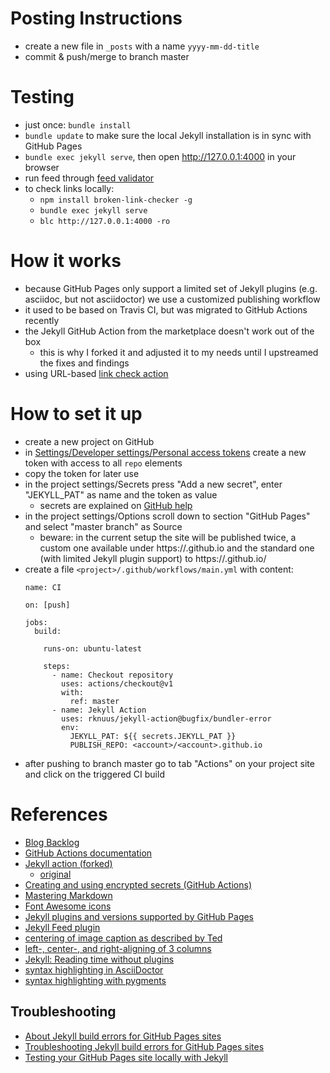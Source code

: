 # Posting Instructions
- create a new file in `_posts` with a name `yyyy-mm-dd-title`
- commit & push/merge to branch master

# Testing
- just once: `bundle install`
- `bundle update` to make sure the local Jekyll installation is in sync with GitHub Pages
- `bundle exec jekyll serve`, then open http://127.0.0.1:4000 in your browser
- run feed through [feed validator](http://www.feedvalidator.org/check.cgi?url=https%3A%2F%2Frknuus.github.io%2Ffeed.xml)
- to check links locally:
  - `npm install broken-link-checker -g`
  - `bundle exec jekyll serve`
  - `blc http://127.0.0.1:4000 -ro`

# How it works
- because GitHub Pages only support a limited set of Jekyll plugins (e.g. asciidoc, but not asciidoctor) we use a customized publishing workflow
- it used to be based on Travis CI, but was migrated to GitHub Actions recently
- the Jekyll GitHub Action from the marketplace doesn't work out of the box
  - this is why I forked it and adjusted it to my needs until I upstreamed the fixes and findings
- using URL-based [link check action](https://github.com/marketplace/actions/broken-link-check)

# How to set it up
- create a new project on GitHub
- in [Settings/Developer settings/Personal access tokens](https://github.com/settings/tokens) create a new token with access to all `repo` elements
- copy the token for later use
- in the project settings/Secrets press "Add a new secret", enter "JEKYLL_PAT" as name and the token as value
  - secrets are explained on [GitHub help](https://help.github.com/en/actions/automating-your-workflow-with-github-actions/creating-and-using-encrypted-secrets)
- in the project settings/Options scroll down to section "GitHub Pages" and select "master branch" as Source
  - beware: in the current setup the site will be published twice, a custom one available under https://<account>.github.io and the standard one (with limited Jekyll plugin support) to https://<account>.github.io/<project>
- create a file `<project>/.github/workflows/main.yml` with content:
  ```
  name: CI

  on: [push]

  jobs:
    build:

      runs-on: ubuntu-latest

      steps:
        - name: Checkout repository
          uses: actions/checkout@v1
          with:
            ref: master
        - name: Jekyll Action
          uses: rknuus/jekyll-action@bugfix/bundler-error
          env:
            JEKYLL_PAT: ${{ secrets.JEKYLL_PAT }}
            PUBLISH_REPO: <account>/<account>.github.io
    ```
- after pushing to branch master go to tab "Actions" on your project site and click on the triggered CI build

# References
- [Blog Backlog](https://trello.com/b/BPfN97cY/agile-quality-blog)
- [GitHub Actions documentation](https://help.github.com/en/actions/automating-your-workflow-with-github-actions)
- [Jekyll action (forked)](https://github.com/rknuus/yet-another-jekyll-action)
  - [original](https://github.com/marketplace/actions/jekyll-action)
- [Creating and using encrypted secrets (GitHub Actions)](https://help.github.com/en/actions/automating-your-workflow-with-github-actions/creating-and-using-encrypted-secrets)
- [Mastering Markdown](https://guides.github.com/features/mastering-markdown/)
- [Font Awesome icons](https://fontawesome.com/icons/clock?style=regular)
- [Jekyll plugins and versions supported by GitHub Pages](https://pages.github.com/versions/)
- [Jekyll Feed plugin](https://github.com/jekyll/jekyll-feed)
- [centering of image caption as described by Ted](https://discuss.asciidoctor.org/How-to-center-image-caption-when-the-image-is-centered-td901.html)
- [left-, center-, and right-aligning of 3 columns](https://stackoverflow.com/a/14269831)
- [Jekyll: Reading time without plugins](https://carlosbecker.com/posts/jekyll-reading-time-without-plugins)
- [syntax highlighting in AsciiDoctor](https://asciidoctor-docs.netlify.com/asciidoc/1.5/source/source/)
- [syntax highlighting with pygments](https://asciidoctor-docs.netlify.com/asciidoc/1.5/source/pygments/)

## Troubleshooting
- [About Jekyll build errors for GitHub Pages sites](https://help.github.com/en/github/working-with-github-pages/about-jekyll-build-errors-for-github-pages-sites)
- [Troubleshooting Jekyll build errors for GitHub Pages sites](https://help.github.com/en/github/working-with-github-pages/troubleshooting-jekyll-build-errors-for-github-pages-sites)
- [Testing your GitHub Pages site locally with Jekyll](https://help.github.com/en/github/working-with-github-pages/testing-your-github-pages-site-locally-with-jekyll)
